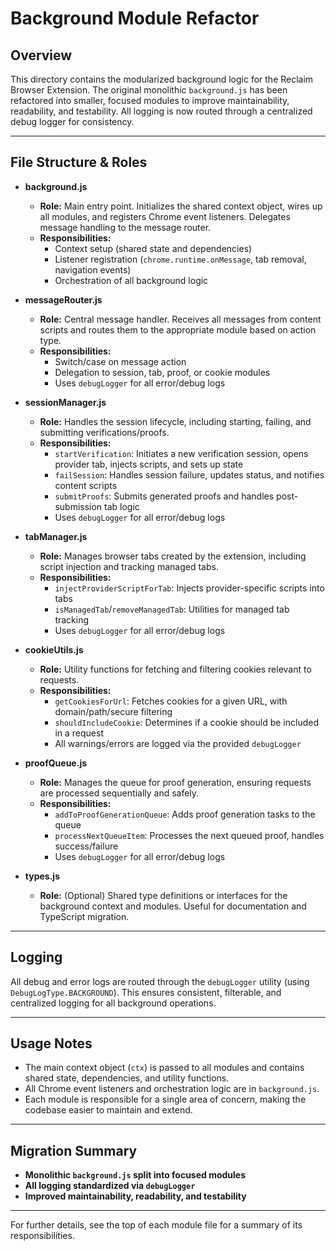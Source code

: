 # Background Module Refactor

## Overview

This directory contains the modularized background logic for the Reclaim Browser Extension. The original monolithic `background.js` has been refactored into smaller, focused modules to improve maintainability, readability, and testability. All logging is now routed through a centralized debug logger for consistency.

---

## File Structure & Roles

- **background.js**
  - **Role:** Main entry point. Initializes the shared context object, wires up all modules, and registers Chrome event listeners. Delegates message handling to the message router.
  - **Responsibilities:**
    - Context setup (shared state and dependencies)
    - Listener registration (`chrome.runtime.onMessage`, tab removal, navigation events)
    - Orchestration of all background logic

- **messageRouter.js**
  - **Role:** Central message handler. Receives all messages from content scripts and routes them to the appropriate module based on action type.
  - **Responsibilities:**
    - Switch/case on message action
    - Delegation to session, tab, proof, or cookie modules
    - Uses `debugLogger` for all error/debug logs

- **sessionManager.js**
  - **Role:** Handles the session lifecycle, including starting, failing, and submitting verifications/proofs.
  - **Responsibilities:**
    - `startVerification`: Initiates a new verification session, opens provider tab, injects scripts, and sets up state
    - `failSession`: Handles session failure, updates status, and notifies content scripts
    - `submitProofs`: Submits generated proofs and handles post-submission tab logic
    - Uses `debugLogger` for all error/debug logs

- **tabManager.js**
  - **Role:** Manages browser tabs created by the extension, including script injection and tracking managed tabs.
  - **Responsibilities:**
    - `injectProviderScriptForTab`: Injects provider-specific scripts into tabs
    - `isManagedTab`/`removeManagedTab`: Utilities for managed tab tracking
    - Uses `debugLogger` for all error/debug logs

- **cookieUtils.js**
  - **Role:** Utility functions for fetching and filtering cookies relevant to requests.
  - **Responsibilities:**
    - `getCookiesForUrl`: Fetches cookies for a given URL, with domain/path/secure filtering
    - `shouldIncludeCookie`: Determines if a cookie should be included in a request
    - All warnings/errors are logged via the provided `debugLogger`

- **proofQueue.js**
  - **Role:** Manages the queue for proof generation, ensuring requests are processed sequentially and safely.
  - **Responsibilities:**
    - `addToProofGenerationQueue`: Adds proof generation tasks to the queue
    - `processNextQueueItem`: Processes the next queued proof, handles success/failure
    - Uses `debugLogger` for all error/debug logs

- **types.js**
  - **Role:** (Optional) Shared type definitions or interfaces for the background context and modules. Useful for documentation and TypeScript migration.

---

## Logging

All debug and error logs are routed through the `debugLogger` utility (using `DebugLogType.BACKGROUND`). This ensures consistent, filterable, and centralized logging for all background operations.

---

## Usage Notes

- The main context object (`ctx`) is passed to all modules and contains shared state, dependencies, and utility functions.
- All Chrome event listeners and orchestration logic are in `background.js`.
- Each module is responsible for a single area of concern, making the codebase easier to maintain and extend.

---

## Migration Summary

- **Monolithic `background.js` split into focused modules**
- **All logging standardized via `debugLogger`**
- **Improved maintainability, readability, and testability**

---

For further details, see the top of each module file for a summary of its responsibilities. 